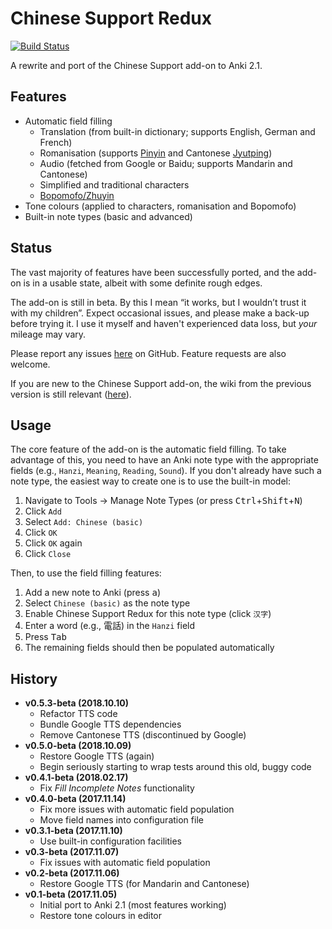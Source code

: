 # Chinese Support Redux

[![Build Status](https://travis-ci.org/luoliyan/chinese-support-redux.svg?branch=master)](https://travis-ci.org/luoliyan/chinese-support-redux)

A rewrite and port of the Chinese Support add-on to Anki 2.1.

## Features

* Automatic field filling
  * Translation (from built-in dictionary; supports English, German and French)
  * Romanisation (supports [Pinyin](https://en.wikipedia.org/wiki/Pinyin) and Cantonese [Jyutping](https://en.wikipedia.org/wiki/Jyutping))
  * Audio (fetched from Google or Baidu; supports Mandarin and Cantonese)
  * Simplified and traditional characters
  * [Bopomofo/Zhuyin](https://en.wikipedia.org/wiki/Bopomofo)
* Tone colours (applied to characters, romanisation and Bopomofo)
* Built-in note types (basic and advanced)

## Status

The vast majority of features have been successfully ported, and the add-on is in a usable state, albeit with some definite rough edges.

The add-on is still in beta. By this I mean “it works, but I wouldn’t trust it with my children”. Expect occasional issues, and please make a back-up before trying it. I use it myself and haven't experienced data loss, but _your_ mileage may vary.

Please report any issues [here](https://github.com/luoliyan/chinese-support-redux/issues) on GitHub. Feature requests are also welcome.

If you are new to the Chinese Support add-on, the wiki from the previous version is still relevant ([here](https://github.com/ttempe/chinese-support-addon/wiki)).

## Usage

The core feature of the add-on is the automatic field filling. To take advantage of this, you need to have an Anki note type with the appropriate fields (e.g., `Hanzi`, `Meaning`, `Reading`, `Sound`). If you don't already have such a note type, the easiest way to create one is to use the built-in model:

1. Navigate to Tools → Manage Note Types (or press <kbd>Ctrl</kbd>+<kbd>Shift</kbd>+<kbd>N</kbd>)
2. Click `Add`
3. Select `Add: Chinese (basic)`
4. Click `OK`
5. Click `OK` again
6. Click `Close`

Then, to use the field filling features:

1. Add a new note to Anki (press <kbd>a</kbd>)
2. Select `Chinese (basic)` as the note type
3. Enable Chinese Support Redux for this note type (click `汉字`)
4. Enter a word (e.g., 電話) in the `Hanzi` field
5. Press <kbd>Tab</kbd>
6. The remaining fields should then be populated automatically

## History

- **v0.5.3-beta (2018.10.10)**
  - Refactor TTS code
  - Bundle Google TTS dependencies
  - Remove Cantonese TTS (discontinued by Google)
- **v0.5.0-beta (2018.10.09)**
  - Restore Google TTS (again)
  - Begin seriously starting to wrap tests around this old, buggy code
- **v0.4.1-beta (2018.02.17)**
  - Fix _Fill Incomplete Notes_ functionality
- **v0.4.0-beta (2017.11.14)**
  - Fix more issues with automatic field population
  - Move field names into configuration file
- **v0.3.1-beta (2017.11.10)**
  - Use built-in configuration facilities
- **v0.3-beta (2017.11.07)**
  - Fix issues with automatic field population
- **v0.2-beta (2017.11.06)**
  - Restore Google TTS (for Mandarin and Cantonese)
- **v0.1-beta (2017.11.05)**
  - Initial port to Anki 2.1 (most features working)
  - Restore tone colours in editor

